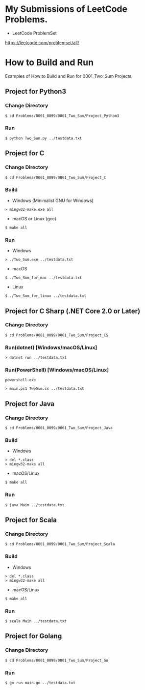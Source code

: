 # My Submissions of LeetCode Problems.

* LeetCode ProblemSet

<https://leetcode.com/problemset/all/>


# How to Build and Run

Examples of How to Build and Run for 0001_Two_Sum Projects

## Project for Python3

### Change Directory
```
$ cd Problems/0001_0099/0001_Two_Sum/Project_Python3
```

### Run

```
$ python Two_Sum.py ../testdata.txt
```

## Project for C


### Change Directory

```
$ cd Problems/0001_0099/0001_Two_Sum/Project_C
```

### Build

* Windows (Minimalist GNU for Windows)

```  
> mingw32-make.exe all
```

* macOS or Linux (gcc)

```
$ make all
```


### Run

* Windows

```
> ./Two_Sum.exe ../testdata.txt
```

* macOS

```
$ ./Two_Sum_for_mac ../testdata.txt
```

* Linux

```
$ ./Two_Sum_for_linux ../testdata.txt
```



## Project for C Sharp (.NET Core 2.0 or Later)


### Change Directory

```
$ cd Problems/0001_0099/0001_Two_Sum/Project_CS
```

### Run(dotnet) [Windows/macOS/Linux]

```
> dotnet run ../testdata.txt
```

### Run(PowerShell) [Windows/macOS/Linux]

```
powershell.exe

> main.ps1 TwoSum.cs ../testdata.txt
```

## Project for Java


### Change Directory

```
$ cd Problems/0001_0099/0001_Two_Sum/Project_Java
```

### Build

* Windows

```
> del *.class
> mingw32-make all
```

* macOS/Linux

```
$ make all
```


### Run

```
$ java Main ../testdata.txt
```

## Project for Scala


### Change Directory

```
$ cd Problems/0001_0099/0001_Two_Sum/Project_Scala
```

### Build


* Windows

```
> del *.class
> mingw32-make all
```

* macOS/Linux

```
$ make all
```

### Run

```
$ scala Main ../testdata.txt
```

## Project for Golang


### Change Directory

```
$ cd Problems/0001_0099/0001_Two_Sum/Project_Go
```

### Run

```
$ go run main.go ../testdata.txt
```
